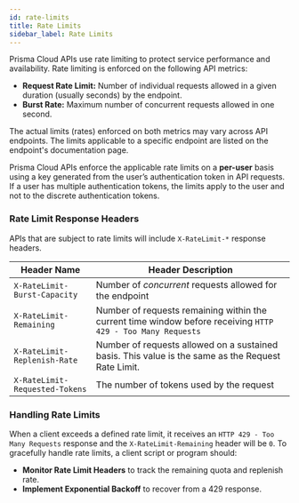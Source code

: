 ```yaml
---
id: rate-limits
title: Rate Limits
sidebar_label: Rate Limits
---
```


Prisma Cloud APIs use rate limiting to protect service performance and availability. Rate limiting is enforced on the following API metrics:

- **Request Rate Limit:** Number of individual requests allowed in a given duration (usually seconds) by the endpoint.
- **Burst Rate:** Maximum number of concurrent requests allowed in one second.

The actual limits (rates) enforced on both metrics may vary across API endpoints. The limits applicable to a specific endpoint are listed on the endpoint's documentation page.

Prisma Cloud APIs enforce the applicable rate limits on a **per-user** basis using a key generated from the user’s authentication token in API requests. If a user has multiple authentication tokens, the limits apply to the user and not to the discrete authentication tokens.

### Rate Limit Response Headers

APIs that are subject to rate limits will include `X-RateLimit-*` response headers.

| Header Name | Header Description |
| ----------- | ------------------ |
| `X-RateLimit-Burst-Capacity` | Number of *concurrent* requests allowed for the endpoint |
| `X-RateLimit-Remaining`  | Number of requests remaining within the current time window before receiving `HTTP 429 - Too Many Requests` |
| `X-RateLimit-Replenish-Rate` | Number of requests allowed on a sustained basis. This value is the same as the Request Rate Limit. |
| `X-RateLimit-Requested-Tokens` | The number of tokens used by the request |

### Handling Rate Limits

When a client exceeds a defined rate limit, it receives an `HTTP 429 - Too Many Requests` response and the `X-RateLimit-Remaining` header will be `0`. To gracefully handle rate limits, a client script or program should:

- **Monitor Rate Limit Headers** to track the remaining quota and replenish rate.
- **Implement Exponential Backoff** to recover from a 429 response.
